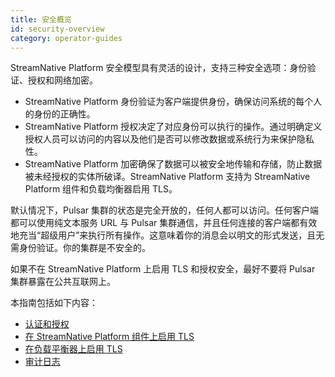 ```yaml
---
title: 安全概览
id: security-overview
category: operator-guides
---
```


StreamNative Platform 安全模型具有灵活的设计，支持三种安全选项：身份验证、授权和网络加密。

- StreamNative Platform 身份验证为客户端提供身份，确保访问系统的每个人的身份的正确性。
- StreamNative Platform 授权决定了对应身份可以执行的操作。通过明确定义授权人员可以访问的内容以及他们是否可以修改数据或系统行为来保护隐私性。
- StreamNative Platform 加密确保了数据可以被安全地传输和存储，防止数据被未经授权的实体所破译。StreamNative Platform 支持为 StreamNative Platform 组件和负载均衡器启用 TLS。

默认情况下，Pulsar 集群的状态是完全开放的，任何人都可以访问。任何客户端都可以使用纯文本服务 URL 与 Pulsar 集群通信，并且任何连接的客户端都有效地充当“超级用户”来执行所有操作。这意味着你的消息会以明文的形式发送，且无需身份验证。你的集群是不安全的。

如果不在 StreamNative Platform 上启用 TLS 和授权安全，最好不要将 Pulsar 集群暴露在公共互联网上。

本指南包括如下内容：
- [认证和授权](/operator-guides/configure/security/security-auth.md)
- [在 StreamNative Platform 组件上启用 TLS](/operator-guides/configure/security/network-encryption/tls-proxy.md)
- [在负载平衡器上启用 TLS](/operator-guides/configure/security/network-encryption/tls-load-balancer.md)
- [审计日志](/operator-guides/configure/security/audit-log.md)